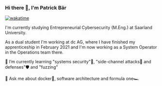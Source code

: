 ### Hi there 👋, I'm Patrick Bär

<!--
**baerla/baerla** is a ✨ _special_ ✨ repository because its `README.md` (this file) appears on your GitHub profile.

Here are some ideas to get you started:

- 🔭 I’m currently working on ...
- 🌱 I’m currently learning ...
- 👯 I’m looking to collaborate on ...
- 🤔 I’m looking for help with ...
- 💬 Ask me about ...
- 📫 How to reach me: ...
- 😄 Pronouns: ...
- ⚡ Fun fact: ...
-->
[![wakatime](https://wakatime.com/badge/user/e58fd96b-e98b-410c-a01d-cd71fe6be9b3.svg)](https://wakatime.com/@e58fd96b-e98b-410c-a01d-cd71fe6be9b3)

I'm currently studying Entrepreneurial Cybersecurity (M.Eng.) at Saarland University.

As a dual student I'm working at dc AG, where I have finished my apprenticeship in February 2021 and I'm now working as a System Operator in the Operations team there.

🌱 I’m currently learning "systems security"🔐, "side-channel attacks🔨 and defenses"🛡️ and "fuzzing"

💬 Ask me about docker🐋, software architecture and formula one🏎️
